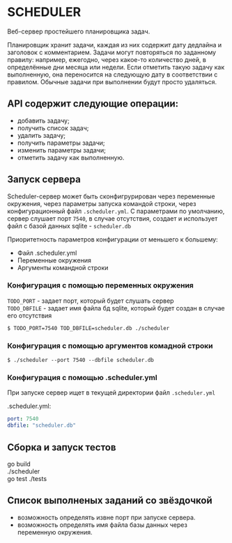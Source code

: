 # SCHEDULER
Веб-сервер простейшего планировщика задач.

Планировщик хранит задачи, каждая из них содержит дату дедлайна и заголовок с комментарием. Задачи могут повторяться по 
заданному правилу: например, ежегодно, через какое-то количество дней, в определённые дни месяца или недели. Если 
отметить такую задачу как выполненную, она переносится на следующую дату в соответствии с правилом. Обычные задачи при 
выполнении будут просто удаляться.

## API содержит следующие операции:
- добавить задачу;  
- получить список задач;  
- удалить задачу;  
- получить параметры задачи;  
- изменить параметры задачи;  
- отметить задачу как выполненную.  

## Запуск сервера
Scheduler-сервер может быть сконфигрурирован через переменные окружения, через параметры запуска командой строки, через
конфигурационный файл `.scheduler.yml`. C параметрами по умолчанию, сервер слушает порт `7540`, в случае отсутствия, создает 
и использует файл с базой данных sqlite  - `scheduler.db`

Приоритетность параметров конфигурации от меньшего к большему:
- Файл .scheduler.yml  
- Переменные окружения  
- Аргументы командной строки  

### Конфигурация с помощью переменных окружения
`TODO_PORT` - задает порт, который будет слушать сервер  
`TODO_DBFILE` - задает имя файла бд sqlite, который будет создан в случае его отсутствия  
```console
$ TODO_PORT=7540 TOD_DBFILE=scheduler.db ./scheduler
```

### Конфигурация с помощью аргументов комадной строки 
```console
$ ./scheduler --port 7540 --dbfile scheduler.db
```

### Конфигурация с помощью .scheduler.yml
При запуске сервер ищет в текущей директории файл `.scheduler.yml`

.scheduler.yml:
```yaml
port: 7540
dbfile: "scheduler.db"
```
## Сборка и запуск тестов
go build  
./scheduler  
go test ./tests  

## Список выполненых заданий со звёздочкой
- возможность определять извне порт при запуске сервера.
- возможность определять имя файла базы данных через переменную окружения.